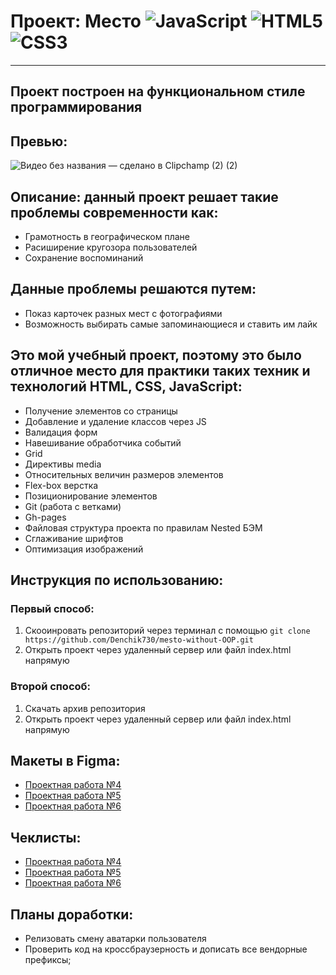 # Проект: Место ![JavaScript](https://img.shields.io/badge/javascript-%23323330.svg?style=for-the-badge&logo=javascript&logoColor=%23F7DF1E) ![HTML5](https://img.shields.io/badge/html5-%23E34F26.svg?style=for-the-badge&logo=html5&logoColor=white) ![CSS3](https://img.shields.io/badge/css3-%231572B6.svg?style=for-the-badge&logo=css3&logoColor=white)
------
## Проект построен на функциональном стиле программирования
## Превью:
![Видео без названия — сделано в Clipchamp (2) (2)](https://user-images.githubusercontent.com/102176847/215270442-87909be3-6282-4b7c-826a-70a12cda5322.gif)
## Описание: данный проект решает такие проблемы современности как:
* Грамотность в географическом плане
* Расиширение кругозора пользователей
* Сохранение воспоминаний
## Данные проблемы решаются путем:
* Показ карточек разных мест с фотографиями
* Возможность выбирать самые запоминающиеся и ставить им лайк
## Это мой учебный проект, поэтому это было отличное место для практики таких техник и технологий HTML, CSS, JavaScript:
* Получение элементов со страницы
* Добавление и удаление классов через JS
* Валидация форм
* Навешивание обработчика событий
* Grid
* Директивы media
* Относительных величин размеров элементов
* Flex-box верстка
* Позиционирование элементов
* Git (работа с ветками)
* Gh-pages
* Файловая структура проекта по правилам Nested БЭМ
* Сглаживание шрифтов
* Оптимизация изображений

## Инструкция  по использованию:
### Первый способ:
1. Скооинровать репозиторий через терминал с помощью `git clone https://github.com/Denchik730/mesto-without-OOP.git`
2. Открыть проект через удаленный сервер или файл index.html напрямую
### Второй способ:
1. Скачать архив репозитория
2. Открыть проект через удаленный сервер или файл index.html напрямую

## Макеты в Figma:
* [Проектная работа №4](https://www.figma.com/file/2cn9N9jSkmxD84oJik7xL7/JavaScript.-Sprint-4?node-id=0-1&t=pL7PfOGAZdZlybqI-0) 
* [Проектная работа №5](https://www.figma.com/file/bjyvbKKJN2naO0ucURl2Z0/JavaScript.-Sprint-5?node-id=0-1&t=aLchRkPgxNXOsgmw-0) 
* [Проектная работа №6](https://www.figma.com/file/kRVLKwYG3d1HGLvh7JFWRT/JavaScript.-Sprint-6?node-id=0-1&t=wZtkaf5E5Sy9QJX9-0) 

## Чеклисты:
* [Проектная работа №4](https://code.s3.yandex.net/web-developer/checklists-pdf/new-program/checklist-4.pdf) 
* [Проектная работа №5](https://code.s3.yandex.net/web-developer/checklists-pdf/new-program/checklist-5.pdf) 
* [Проектная работа №6](https://code.s3.yandex.net/web-developer/checklists-pdf/new-program/checklist-6.pdf) 

## Планы доработки:
* Релизовать смену аватарки пользователя
* Проверить код на кроссбраузерность и дописать все вендорные префиксы;

